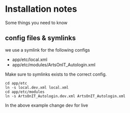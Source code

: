 # Installation notes
Some things you need to know
## config files & symlinks
we use a symlink for the following configs

 * app/etc/local.xml
 * app/etc/modules/ArtsOnIT_Autologin.xml

Make sure to symlinks exists to the correct config.

```
cd app/etc
ln -s local.dev.xml local.xml
cd app/etc/modules
ln -s ArtsOnIT_Autologin.dev.xml ArtsOnIT_Autologin.xml
```

In the above example change dev for live
